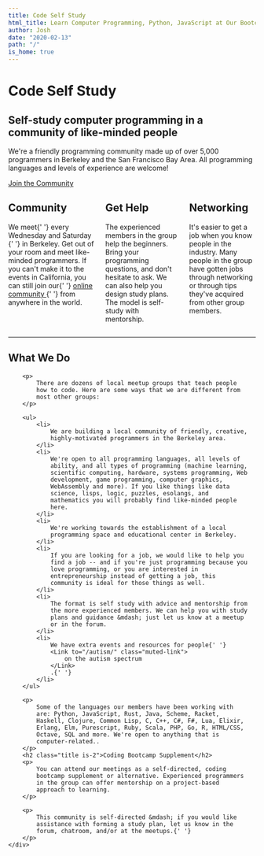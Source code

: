 ```yaml
---
title: Code Self Study
html_title: Learn Computer Programming, Python, JavaScript at Our Bootcamp Alternative
author: Josh
date: "2020-02-13"
path: "/"
is_home: true
---
```


<div class="hero homepage-hero bg-circuit-board">
    <div class="hero-body container content">
        <h1 class="title is-1">Code Self Study</h1>
        <h2 class="subtitle is-4">
            Self-study computer programming in a community of
            like-minded people
        </h2>
        <p>
            We're a friendly programming community made up of over 5,000
            programmers in Berkeley and the San Francisco Bay Area. All
            programming languages and levels of experience are welcome!
        </p>
        <a
            class="button is-large is-link"
            href="https://forum.codeselfstudy.com/signup"
            rel="nofollow"
        >
            Join the Community
        </a>
    </div>
</div>
<section class="section" style={{ paddingBottom: 0 }}>
    <div class="container content">
        <div class="columns">
            <div class="column">
                <h2 class="title is-2">Community</h2>
                <p>
                    We meet{' '}
                    <Link to="/events/">
                        every Wednesday and Saturday
                    </Link>{' '}
                    in Berkeley. Get out of your room and meet
                    like-minded programmers. If you can't make it to the
                    events in California, you can still join our{' '}
                    <a href="https://forum.codeselfstudy.com/">
                        online community
                    </a>{' '}
                    from anywhere in the world.
                </p>
            </div>
            <div class="column">
                <h2 class="title is-2">Get Help</h2>
                <p>
                    The experienced members in the group help the
                    beginners. Bring your programming questions, and
                    don't hesitate to ask. We can also help you design
                    study plans. The model is self-study with
                    mentorship.
                </p>
            </div>
            <div class="column">
                <h2 class="title is-2">Networking</h2>
                <p>
                    It's easier to get a job when you know people in the
                    industry. Many people in the group have gotten jobs
                    through networking or through tips they've acquired
                    from other group members.
                </p>
            </div>
        </div>
        <hr />
    </div>
</section>
<section class="section" style={{ paddingTop: '17px' }}>
    <div class="container content">
        <h2 class="title is-2">What We Do</h2>

        <p>
            There are dozens of local meetup groups that teach people
            how to code. Here are some ways that we are different from
            most other groups:
        </p>

        <ul>
            <li>
                We are building a local community of friendly, creative,
                highly-motivated programmers in the Berkeley area.
            </li>
            <li>
                We're open to all programming languages, all levels of
                ability, and all types of programming (machine learning,
                scientific computing, hardware, systems programming, Web
                development, game programming, computer graphics,
                WebAssembly and more). If you like things like data
                science, lisps, logic, puzzles, esolangs, and
                mathematics you will probably find like-minded people
                here.
            </li>
            <li>
                We're working towards the establishment of a local
                programming space and educational center in Berkeley.
            </li>
            <li>
                If you are looking for a job, we would like to help you
                find a job -- and if you're just programming because you
                love programming, or you are interested in
                entrepreneurship instead of getting a job, this
                community is ideal for those things as well.
            </li>
            <li>
                The format is self study with advice and mentorship from
                the more experienced members. We can help you with study
                plans and guidance &mdash; just let us know at a meetup
                or in the forum.
            </li>
            <li>
                We have extra events and resources for people{' '}
                <Link to="/autism/" class="muted-link">
                    on the autism spectrum
                </Link>
                .{' '}
            </li>
        </ul>

        <p>
            Some of the languages our members have been working with
            are: Python, JavaScript, Rust, Java, Scheme, Racket,
            Haskell, Clojure, Common Lisp, C, C++, C#, F#, Lua, Elixir,
            Erlang, Elm, Purescript, Ruby, Scala, PHP, Go, R, HTML/CSS,
            Octave, SQL and more. We're open to anything that is
            computer-related..
        </p>
        <h2 class="title is-2">Coding Bootcamp Supplement</h2>
        <p>
            You can attend our meetings as a self-directed, coding
            bootcamp supplement or alternative. Experienced programmers
            in the group can offer mentorship on a project-based
            approach to learning.
        </p>

        <p>
            This community is self-directed &mdash; if you would like
            assistance with forming a study plan, let us know in the
            forum, chatroom, and/or at the meetups.{' '}
        </p>
    </div>
</section>
